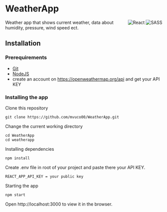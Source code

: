 # WeatherApp

<div style="float: right">
<img alt="React" src="https://img.shields.io/badge/react%20-%2320232a.svg?&style=for-the-badge&logo=react&logoColor=%2361DAFB"/>
<img alt="SASS" src="https://img.shields.io/badge/SASS%20-hotpink.svg?&style=for-the-badge&logo=SASS&logoColor=white"/>
</div>

Weather app that shows current weather, data about humidity, pressure, wind speed ect.

## Installation

### Prerequirements

- [Git](https://git-scm.com/)
- [NodeJS](https://nodejs.org/en/)
- create an account on https://openweathermap.org/api and get your API KEY

### Installing the app

Clone this repository

```
git clone https://github.com/mvuco00/WeatherApp.git
```

Change the current working directory

```
cd WeatherApp
cd weatherapp
```

Installing dependencies

```
npm install
```

Create .env file in root of your project and paste there your API KEY.

```
REACT_APP_API_KEY = your public key
```

Starting the app

```
npm start
```

Open http://localhost:3000 to view it in the browser.
